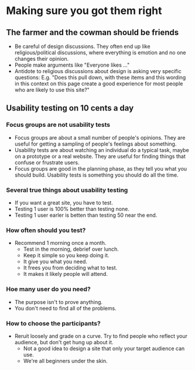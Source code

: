 # Making sure you got them right

## The farmer and the cowman should be friends

- Be careful of design discussions. They often end up like religious/political discussions, where everything is emotion and no one changes their opinion.
- People make arguments like "Everyone likes ..."
- Antidote to religious discussions about design is asking very specific questions: E.g. "Does this pull down, with these items and this wording in this context on this page create a good experience for most people who are likely to use this site?"

## Usability testing on 10 cents a day

### Focus groups are not usability tests

- Focus groups are about a small number of people's opinions. They are useful for getting a sampling of people's feelings about something.
- Usability tests are about watching an individual do a typical task, maybe on a prototype or a real website. They are useful for finding things that confuse or frustrate users.
- Focus groups are good in the planning phase, as they tell you what you should build. Usability tests is something you should do all the time.

### Several true things about usability testing

- If you want a great site, you have to test.
- Testing 1 user is 100% better than testing none.
- Testing 1 user earler is betten than testing 50 near the end.

### How often should you test?

- Recommend 1 morning once a month. 
  - Test in the morning, debrief over lunch.
  - Keep it simple so you keep doing it.
  - It give you what you need.
  - It frees you from deciding what to test.
  - It makes it likely people will attend.

### Hoe many user do you need?

- The purpose isn't to prove anything.
- You don't need to find all of the problems.

### How to choose the participants?

- Reruit loosely and grade on a curve. Try to find people who reflect your audience, but don't get hung up about it.
  - Not a good idea to design a site that only your target audience can use.
  - We're all beginners under the skin.
  
